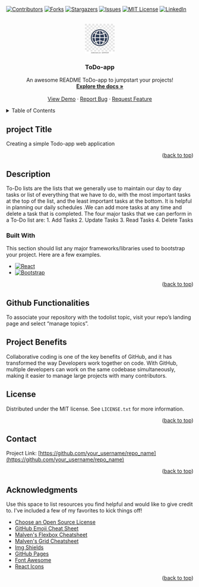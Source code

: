  <!-- Improved compatibility of back to top link: See: https://github.com/midigesibhavanigithub/ToDo-app/pull/73 -->
<a name="readme-top"></a>
<!--
*** Thanks for checking out the ToDo-app. If you have a suggestion
*** that would make this better, please fork the repo and create a pull request
*** or simply open an issue with the tag "enhancement".
*** Don't forget to give the project a star!
*** Thanks again! Now go create something AMAZING! :D
-->



<!-- PROJECT SHIELDS -->
<!--
*** I'm using markdown "reference style" links for readability.
*** Reference links are enclosed in brackets [ ] instead of parentheses ( ).
*** See the bottom of this document for the declaration of the reference variables
*** for contributors-url, forks-url, etc. This is an optional, concise syntax you may use.
*** https://www.markdownguide.org/basic-syntax/#reference-style-links
-->
[![Contributors][contributors-shield]][contributors-url]
[![Forks][forks-shield]][forks-url]
[![Stargazers][stars-shield]][stars-url]
[![Issues][issues-shield]][issues-url]
[![MIT License][license-shield]][license-url]
[![LinkedIn][linkedin-shield]][linkedin-url]



<!-- PROJECT LOGO -->
<br />
<div align="center">
  <a href="https://github.com/midigesibhavanigithub/ToDo-app">
    <img src="https://github.com/midigesibhavanigithub/ToDo-app/blob/main/images/download.jpg" alt="Logo" width="80" height="80">
  </a>

  <h3 align="center">ToDo-app</h3>

  <p align="center">
    An awesome README ToDo-app to jumpstart your projects!
    <br />
    <a href="https://github.com/midigesibhavanigithub/ToDo-app"><strong>Explore the docs »</strong></a>
    <br />
    <br />
    <a href="https://github.com/midigesibhavanigithub/ToDo-app">View Demo</a>
    ·
    <a href="https://github.com/midigesibhavanigithub/ToDo-app/issues">Report Bug</a>
    ·
    <a href="https://github.com/midigesibhavanigithub/Todo-app/issues">Request Feature</a>
  </p>
</div>



<!-- TABLE OF CONTENTS -->
<details>
  <summary>Table of Contents</summary>
  <ol>
    <li><a href="#Project Title">project title</a></li>
        <li><a href="#Description">Description</a></li>
       <li><a href="#Project Resources">project Resources</a></li>
   <ul>
    <li><a href="#Built-with">Built-with</a> </li>
   </ul>
  </li>
    <li><a href="#Github Functionalities">Github Funtionalities</a></li>
    <li><a href="#Project Benefits">Project Benefits</a></li>
    <li><a href="#License">License</a></li>
    <li><a href="#Contact">Contact</a></li>
    <li><a href="#Acknowledgments">Acknowledgments</a></li>
    <li><a href="#Project outcome">Project outcome</a></li>
  
  </ol>
</details>



<!-- ABOUT THE PROJECT -->
## project Title

Creating a simple Todo-app web application
<p align="right">(<a href="#readme-top">back to top</a>)</p>

## Description

To-Do lists are the lists that we generally use to maintain our day to day tasks or list of everything that we have to do, with the most important tasks at the top of the list, and the least important tasks at the bottom. It is helpful in planning our daily schedules .We can add more tasks at any time and  delete  a task that is completed. The four major tasks that we can perform in a To-Do list are:
                   1. Add Tasks
                   2. Update Tasks
                   3. Read Tasks
                  4. Delete Tasks

### Built With

This section should list any major frameworks/libraries used to bootstrap your project. Here are a few examples.

* [![React][React.js]][React-url]
* [![Bootstrap][Bootstrap.com]][Bootstrap-url]

<p align="right">(<a href="#readme-top">back to top</a>)</p>


             
    

## Github Functionalities
To associate your repository with the todolist topic, visit your repo’s landing page and select “manage topics”.

## Project Benefits
Collaborative coding is one of the key benefits of GitHub, and it has transformed the way Developers work together on code. With GitHub, multiple developers can work on the same codebase simultaneously, making it easier to manage large projects with many contributors.

<!-- LICENSE -->
## License

Distributed under the MIT license. See `LICENSE.txt` for more information.

<p align="right">(<a href="#readme-top">back to top</a>)</p>

<!-- CONTACT -->
## Contact

Project Link: [https://github.com/your_username/repo_name](https://github.com/your_username/repo_name)

<p align="right">(<a href="#readme-top">back to top</a>)</p>

<!-- ACKNOWLEDGMENTS -->
## Acknowledgments

Use this space to list resources you find helpful and would like to give credit to. I've included a few of my favorites to kick things off!

* [Choose an Open Source License](https://choosealicense.com)
* [GitHub Emoji Cheat Sheet](https://www.webpagefx.com/tools/emoji-cheat-sheet)
* [Malven's Flexbox Cheatsheet](https://flexbox.malven.co/)
* [Malven's Grid Cheatsheet](https://grid.malven.co/)
* [Img Shields](https://shields.io)
* [GitHub Pages](https://pages.github.com)
* [Font Awesome](https://fontawesome.com)
* [React Icons](https://react-icons.github.io/react-icons/search)

<p align="right">(<a href="#readme-top">back to top</a>)</p>



<!-- MARKDOWN LINKS & IMAGES -->
<!-- https://www.markdownguide.org/basic-syntax/#reference-style-links -->
[contributors-shield]: https://img.shields.io/github/contributors/midigesibhavanigithub/ToDo-app.svg?style=for-the-badge
[contributors-url]: https://github.com/midigesibhavanigithub/ToDo-app/graphs/contributors
[forks-shield]: https://img.shields.io/github/forks/midigesibhavanigithub/ToDo-app.svg?style=for-the-badge
[forks-url]: https://github.com/midigesibhavanigithub/ToDo-app/network/members
[stars-shield]: https://img.shields.io/github/stars/midigesibhavanigithub/ToDo-app.svg?style=for-the-badge
[stars-url]: https://github.com/midigesibhavanigithub/ToDo-app/stargazers
[issues-shield]: https://img.shields.io/github/issues/midigesibhavanigithub/ToDo-app.svg?style=for-the-badge
[issues-url]: https://github.com/midigesibhavanigithub/ToDo-app/issues
[license-shield]: https://img.shields.io/github/license/midigesibhavanigithub/ToDo-app.svg?style=for-the-badge
[license-url]:https://github.com/midigesibhavanigithub/ToDo-app/blob/main/LICENSE.txt
[linkedin-shield]: https://img.shields.io/badge/-LinkedIn-black.svg?style=for-the-badge&logo=linkedin&colorB=555
[linkedin-url]: https://www.linkedin.com/in/midigesi-bhavani-986b91267/
[product-screenshot]: images/screenshot.png

[React.js]: https://img.shields.io/badge/React-20232A?style=for-the-badge&logo=react&logoColor=61DAFB
[React-url]: https://reactjs.org/

[Bootstrap.com]: https://img.shields.io/badge/Bootstrap-563D7C?style=for-the-badge&logo=bootstrap&logoColor=white
[Bootstrap-url]: https://getbootstrap.com

                 
